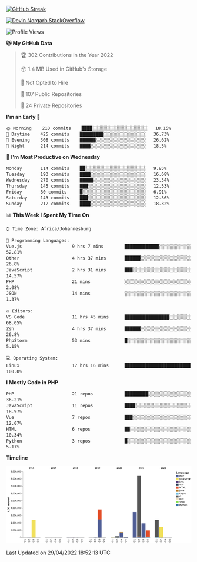 
[![GitHub Streak](http://github-readme-streak-stats.herokuapp.com?user=DevinNorgarb&date_format=M%20j%5B%2C%20Y%5D)](https://git.io/streak-stats)


[![Devin Norgarb StackOverflow](https://github-readme-stackoverflow.vercel.app/?userID=4993755)](https://stackoverflow.com/users/4993755/devin-norgarb)

<!--START_SECTION:waka-->
![Profile Views](http://img.shields.io/badge/Profile%20Views-1-blue)

**🐱 My GitHub Data** 

> 🏆 302 Contributions in the Year 2022
 > 
> 📦 1.4 MB Used in GitHub's Storage 
 > 
> 🚫 Not Opted to Hire
 > 
> 📜 107 Public Repositories 
 > 
> 🔑 24 Private Repositories  
 > 
**I'm an Early 🐤** 

```text
🌞 Morning    210 commits    ████░░░░░░░░░░░░░░░░░░░░░   18.15% 
🌆 Daytime    425 commits    █████████░░░░░░░░░░░░░░░░   36.73% 
🌃 Evening    308 commits    ██████░░░░░░░░░░░░░░░░░░░   26.62% 
🌙 Night      214 commits    ████░░░░░░░░░░░░░░░░░░░░░   18.5%

```
📅 **I'm Most Productive on Wednesday** 

```text
Monday       114 commits    ██░░░░░░░░░░░░░░░░░░░░░░░   9.85% 
Tuesday      193 commits    ████░░░░░░░░░░░░░░░░░░░░░   16.68% 
Wednesday    270 commits    █████░░░░░░░░░░░░░░░░░░░░   23.34% 
Thursday     145 commits    ███░░░░░░░░░░░░░░░░░░░░░░   12.53% 
Friday       80 commits     █░░░░░░░░░░░░░░░░░░░░░░░░   6.91% 
Saturday     143 commits    ███░░░░░░░░░░░░░░░░░░░░░░   12.36% 
Sunday       212 commits    ████░░░░░░░░░░░░░░░░░░░░░   18.32%

```


📊 **This Week I Spent My Time On** 

```text
⌚︎ Time Zone: Africa/Johannesburg

💬 Programming Languages: 
Vue.js                   9 hrs 7 mins        █████████████░░░░░░░░░░░░   52.81% 
Other                    4 hrs 37 mins       ██████░░░░░░░░░░░░░░░░░░░   26.8% 
JavaScript               2 hrs 31 mins       ███░░░░░░░░░░░░░░░░░░░░░░   14.57% 
PHP                      21 mins             ░░░░░░░░░░░░░░░░░░░░░░░░░   2.08% 
JSON                     14 mins             ░░░░░░░░░░░░░░░░░░░░░░░░░   1.37%

🔥 Editors: 
VS Code                  11 hrs 45 mins      █████████████████░░░░░░░░   68.05% 
Zsh                      4 hrs 37 mins       ██████░░░░░░░░░░░░░░░░░░░   26.8% 
PhpStorm                 53 mins             █░░░░░░░░░░░░░░░░░░░░░░░░   5.15%

💻 Operating System: 
Linux                    17 hrs 16 mins      █████████████████████████   100.0%

```

**I Mostly Code in PHP** 

```text
PHP                      21 repos            █████████░░░░░░░░░░░░░░░░   36.21% 
JavaScript               11 repos            ████░░░░░░░░░░░░░░░░░░░░░   18.97% 
Vue                      7 repos             ███░░░░░░░░░░░░░░░░░░░░░░   12.07% 
HTML                     6 repos             ██░░░░░░░░░░░░░░░░░░░░░░░   10.34% 
Python                   3 repos             █░░░░░░░░░░░░░░░░░░░░░░░░   5.17%

```


**Timeline**

![Chart not found](https://raw.githubusercontent.com/DevinNorgarb/DevinNorgarb/main/charts/bar_graph.png) 


 Last Updated on 29/04/2022 18:52:13 UTC
<!--END_SECTION:waka-->

